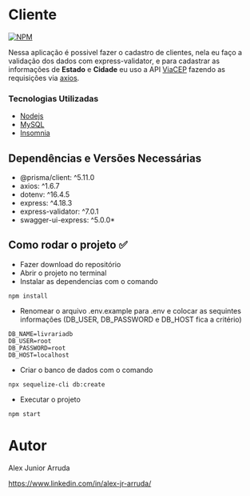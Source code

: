# Cliente

[![NPM](https://img.shields.io/npm/l/react)](https://github.com/alexjuniorarruda/Accounts/blob/main/LICENSE)

 Nessa aplicação é possivel fazer o cadastro de clientes, nela eu faço a validação dos dados com express-validator, e para cadastrar as informações de **Estado** e **Cidade** eu uso a 
 API [ViaCEP](https://viacep.com.br/) fazendo as requisições via [axios](https://axios-http.com/ptbr/).

 ### Tecnologias Utilizadas
 
 * [Nodejs](https://nodejs.org/en)
 * [MySQL](https://www.mysql.com/)
 * [Insomnia](https://insomnia.rest/)

## Dependências e Versões Necessárias

* @prisma/client: ^5.11.0
* axios: ^1.6.7
* dotenv: ^16.4.5
* express: ^4.18.3
* express-validator: ^7.0.1
* swagger-ui-express: ^5.0.0*

## Como rodar o projeto ✅

- Fazer download do repositório
- Abrir o projeto no terminal
- Instalar as dependencias com o comando
  
```
npm install
```

- Renomear o arquivo .env.example para .env e colocar as sequintes informações (DB_USER, DB_PASSWORD e DB_HOST fica a critério)
  
```
DB_NAME=livrariadb
DB_USER=root
DB_PASSWORD=root
DB_HOST=localhost
```

- Criar o banco de dados com o comando
  
```
npx sequelize-cli db:create
```

- Executar o projeto
  
```
npm start
```

# Autor

Alex Junior Arruda

https://www.linkedin.com/in/alex-jr-arruda/
